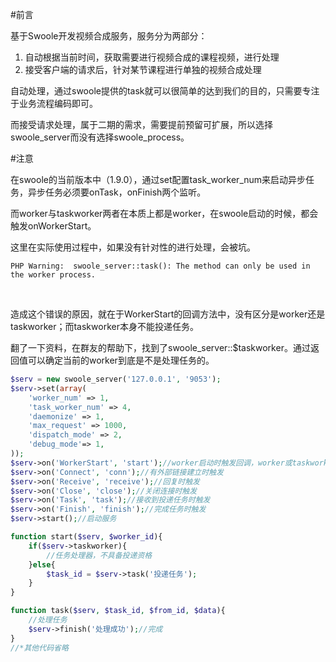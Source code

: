 #前言

基于Swoole开发视频合成服务，服务分为两部分：

1. 自动根据当前时间，获取需要进行视频合成的课程视频，进行处理
2. 接受客户端的请求后，针对某节课程进行单独的视频合成处理

自动处理，通过swoole提供的task就可以很简单的达到我们的目的，只需要专注于业务流程编码即可。

而接受请求处理，属于二期的需求，需要提前预留可扩展，所以选择swoole_server而没有选择swoole_process。

#注意

在swoole的当前版本中（1.9.0），通过set配置task_worker_num来启动异步任务，异步任务必须要onTask，onFinish两个监听。

而worker与taskworker两者在本质上都是worker，在swoole启动的时候，都会触发onWorkerStart。

这里在实际使用过程中，如果没有针对性的进行处理，会被坑。


```shell
PHP Warning:  swoole_server::task(): The method can only be used in the worker process.
```
​	

造成这个错误的原因，就在于WorkerStart的回调方法中，没有区分是worker还是taskworker；而taskworker本身不能投递任务。

翻了一下资料，在群友的帮助下，找到了swoole_server::$taskworker。通过返回值可以确定当前的worker到底是不是处理任务的。


```php
$serv = new swoole_server('127.0.0.1', '9053');
$serv->set(array(
	'worker_num' => 1,
	'task_worker_num' => 4,
	'daemonize' => 1,
	'max_request' => 1000,
	'dispatch_mode' => 2,
	'debug_mode'=> 1,
));
$serv->on('WorkerStart', 'start');//worker启动时触发回调，worker或taskworker都会触发
$serv->on('Connect', 'conn');//有外部链接建立时触发
$serv->on('Receive', 'receive');//回复时触发
$serv->on('Close', 'close');//关闭连接时触发
$serv->on('Task', 'task');//接收到投递任务时触发
$serv->on('Finish', 'finish');//完成任务时触发
$serv->start();//启动服务

function start($serv, $worker_id){
	if($serv->taskworker){
		//任务处理器，不具备投递资格
	}else{
		$task_id = $serv->task('投递任务');
	}
}

function task($serv, $task_id, $from_id, $data){
	//处理任务
	$serv->finish('处理成功');//完成
}
//*其他代码省略
```

